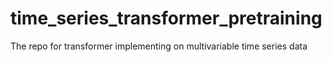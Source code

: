# time_series_transformer_pretraining
The repo for transformer implementing on multivariable time series data
